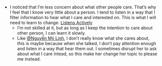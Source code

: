- I noticed that I’m less concern about what other people care. That’s why I feel that I know very little about a person. I tend to listen in a way that I filter information to hear what I care and interested on. This is what I will need to learn to change. [Listens Actively](<Listens Actively.md>)
    - I’m not skilled at it, but as long as I keep the intention to care about other person, I can learn it slowly.
    - Like [@Nguyễn Mỹ Linh](<@Nguyễn Mỹ Linh.md>), I don’t really know what she cares about, this is maybe because when she talked, I don’t pay attention enough and listen in a way that hear them out. I sometimes disrupt her to ask about what I care íntead, so this make her change her topic to please me instead.
